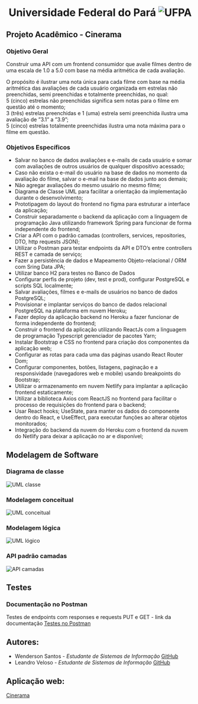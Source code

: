 # &nbsp;__Universidade Federal do Pará__ ![UFPA](https://encrypted-tbn0.gstatic.com/images?q=tbn:ANd9GcQDyOqG3iMuzdu5X_KpvPiBXGXQ1I-LtBEgEQ&usqp=CAU)
## Projeto Acadêmico - Cinerama
### Objetivo Geral
Construir uma API com um frontend consumidor que avalie filmes dentro de uma escala de 1.0 a 5.0 com base na média aritmética de cada avaliação.

O propósito é ilustrar uma nota única para cada filme com base na média aritmética das
avaliações de cada usuário organizada em estrelas não preenchidas, semi preenchidas e
totalmente preenchidas, no qual:<br>
5 (cinco) estrelas não preenchidas significa sem notas para o filme em questão até o
momento;<br>
3 (três) estrelas preenchidas e 1 (uma) estrela semi preenchida ilustra uma avaliação de
”3.1” a ”3.9”;<br>
5 (cinco) estrelas totalmente preenchidas ilustra uma nota máxima para o filme em
questão.

### Objetivos Específicos
* Salvar no banco de dados avaliações e e-mails de cada usuário e somar com
avaliações de outros usuários de qualquer dispositivo acessado;
* Caso não exista o e-mail do usuário na base de dados no momento da
avaliação do filme, salvar o e-mail na base de dados junto aos demais;
* Não agregar avaliações do mesmo usuário no mesmo filme;
* Diagrama de Classe UML para facilitar a orientação da implementação
durante o desenvolvimento;
* Prototipagem do layout do frontend no figma para estruturar a interface da
aplicação;
* Construir separadamente o backend da aplicação com a linguagem de
programação Java utilizando framework Spring para funcionar de forma
independente do frontend;
* Criar a API com o padrão camadas (controllers, services, repositories, DTO,
http requests JSON);
* Utilizar o Postman para testar endpoints da API e DTO’s entre controllers
REST e camada de serviço;
* Fazer a persistência de dados e Mapeamento Objeto-relacional / ORM com
Sring Data JPA;
* Utilizar banco H2 para testes no Banco de Dados
* Configurar perfis de projeto (dev, test e prod), configurar PostgreSQL e scripts
SQL localmente;
* Salvar avaliações, filmes e e-mails de usuários no banco de dados PostgreSQL;
* Provisionar e implantar serviços do banco de dados relacional PostgreSQL
na plataforma em nuvem Heroku;
* Fazer deploy da aplicação backend no Heroku a fazer funcionar de forma
independente do frontend;
* Construir o frontend da aplicação utilizando ReactJs com a linguagem de
programação Typescript gerenciador de pacotes Yarn;
* Instalar Bootstrap e CSS no frontend para criação dos componentes da
aplicação web;
* Configurar as rotas para cada uma das páginas usando React Router Dom;
* Configurar componentes, botões, listagens, paginação e a responsividade
(navegadores web e mobile) usando breakpoints do Bootstrap;
* Utilizar o armazenamento em nuvem Netlify para implantar a aplicação
frontend estaticamente;
* Utilizar a biblioteca Axios com ReactJS no frontend para facilitar o processo
de requisições do frontend para o backend;
* Usar React hooks; UseState, para manter os dados do componente dentro do
React, e UseEffect, para executar funções ao alterar objetos monitorados;
* Integração do backend da nuvem do Heroku com o frontend da nuvem do
Netlify para deixar a aplicação no ar e disponível;

## Modelagem de Software

### Diagrama de classe
![UML classe](https://imgur.com/RK84qEX.png)

### Modelagem conceitual
![UML conceitual](https://imgur.com/znzekJp.png)

### Modelagem lógica
![UML lógico](https://imgur.com/4If6euL.png)

### API padrão camadas
![API camadas](https://imgur.com/aM9lnWk.png)

## Testes
### Documentação no Postman
Testes de endpoints com responses e requests PUT e GET - link da documentação [Testes no Postman](https://documenter.getpostman.com/view/17433262/UVeAuUPS)
## Autores:
* Wenderson Santos - _Estudante de Sistemas de Informação_ [GitHub](https://github.com/wgustavosantos)
* Leandro Veloso - _Estudante de Sistemas de Informação_ [GitHub](https://github.com/Leandro-Veloso)
## Aplicação web:
[Cinerama](https://cinerama-ufpa.netlify.app/)
